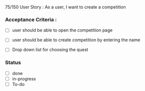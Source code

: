 75/150 User Story :  As a user, I want to create a competition <br>
### Acceptance Criteria : 
- [ ] user should be able to open the competition page
- [ ] user should be able to create competition by entering the name
- [ ] Drop down list for choosing the quest

 
### Status 
- [ ] done
- [ ] in-progress
- [ ] To-do
